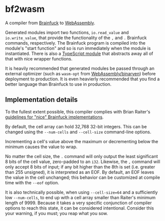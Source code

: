 # bf2wasm
A compiler from [Brainfuck](https://en.wikipedia.org/wiki/Brainfuck) to [WebAssembly](https://webassembly.org/).

Generated modules import two functions, `io.read_value` and `io.write_value`, that provide the functionality of the `,` and `.` Brainfuck commands, respectively. The Brainfuck program is compiled into the module's "start function" and so is run immediately when the module is instantiated. There is also a [TypeScript module](https://github.com/Quantaly/bf2wasm/blob/master/wasm-module/js-lib/invocation.ts) that abstracts away all of that with nice wrapper functions.

It is heavily recommended that generated modules be passed through an external optimizer (such as `wasm-opt` from [WebAssembly/binaryen](https://github.com/WebAssembly/binaryen/)) before deployment to production. It is even heavierly recommended that you find a better language than Brainfuck to use in production.

## Implementation details
To the fullest extent possible, this compiler complies with Brian Raiter's [guidelines for "nice" Brainfuck implementations](https://www.muppetlabs.com/~breadbox/bf/standards.html).

By default, the cell array can hold 32,768 32-bit integers. This can be changed using the `--num-cells` and `--cell-size` command-line options.

Incrementing a cell's value above the maximum or decrementing below the minimum causes the value to wrap.

No matter the cell size, the `.` command will only output the least significant 8 bits of the cell value, zero-padded to an `i32`. Likewise, the `,` command will only accept 8 bits of input; if any bit higher than the 8th is set (i.e. greater than 255 unsigned), it is interpreted as an EOF. By default, an EOF leaves the value in the cell unchanged; this behavior can be customized at compile time with the `--eof` option.

It is also technically possible, when using `--cell-size=64` and a sufficiently low `--num-cells`, to end up with a cell array smaller than Raiter's minimum length of 9999. Because it takes a very specific conjunction of compiler options to reach this state, it can be considered intentional. Consider this your warning, if you must; you reap what you sow.